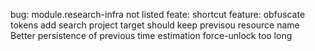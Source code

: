 bug: module.research-infra not listed
feate: shortcut
feature: obfuscate tokens
add search project
target should keep previsou resource name
Better persistence of previous time estimation
force-unlock too long
